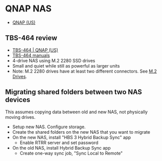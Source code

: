 # QNAP NAS
* [QNAP (US)](https://www.qnap.com/en-us)

## TBS-464 review
* [TBS-464 | QNAP (US)](https://www.qnap.com/en-us/product/tbs-464)
* [TBS-464 manuals](https://www.qnap.com/en-us/download?model=tbs-464&category=documents)
* 4-drive NAS using M.2 2280 SSD drives
* Small and quiet while still as powerful as larger units
* Note: M.2 2280 drives have at least two different connectors. See [M.2 Drives](https://github.com/digitalreplica/technology/blob/main/computer_hardware.md#m2-drives).

## Migrating shared folders between two NAS devices
This assumes copying data between old and new NAS, not physically moving drives.
* Setup new NAS. Configure storage.
* Create the shared folders on the new NAS that you want to migrate
* On the new NAS, install "HBS 3 Hybrid Backup Sync" app
  * Enable RTRR server and set password
* On the old NAS, install Hybrid Backup Sync app
  * Create one-way sync job, "Sync Local to Remote"
